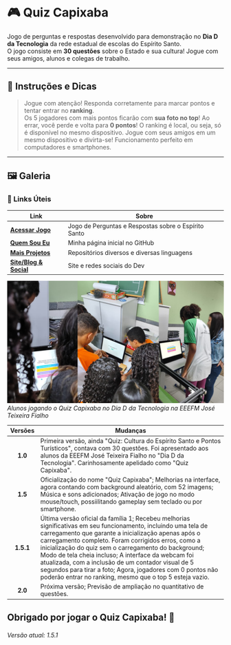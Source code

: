 # 🎮 Quiz Capixaba
Jogo de perguntas e respostas desenvolvido para demonstração no **Dia D da Tecnologia** da rede estadual de escolas do Espírito Santo.  
O jogo consiste em **30 questões** sobre o Estado e sua cultura! Jogue com seus amigos, alunos e colegas de trabalho.  

---

## 📝 Instruções e Dicas

> Jogue com atenção! Responda corretamente para marcar pontos e tentar entrar no **ranking**.  
> Os 5 jogadores com mais pontos ficarão com **sua foto no top**!
> Ao errar, você perde e volta para  **0 pontos**! 
> O ranking é local, ou seja, só é disponível no mesmo dispositivo. Jogue com seus amigos em um mesmo dispositivo e divirta-se!
> Funcionamento perfeito em computadores e smartphones.

---

## 🖼️ Galeria

### 🔗 Links Úteis

| Link  | Sobre |
| ----------------------------- | ------------------------------ |
| [**Acessar Jogo**](https://juniorcriste.github.io/QuizCapixaba/) | Jogo de Perguntas e Respostas sobre o Espírito Santo |
| [**Quem Sou Eu**](https://github.com/JuniorCriste) | Minha página inicial no GitHub |
| [**Mais Projetos**](https://github.com/JuniorCriste?tab=repositories) | Repositórios diversos e diversas linguagens |
| [**Site/Blog & Social**](https://informaticode.com.br) | Site e redes sociais do Dev |


![Alunos jogando o Quiz Capixaba](img/quizcapixaba.png?raw=true)
*Alunos jogando o Quiz Capixaba no Dia D da Tecnologia na EEEFM José Teixeira Fialho*

| Versões  | Mudanças |
| :-------------------: | ------------------- |
|  **1.0**  |  Primeira versão, ainda "Quiz: Cultura do Espírito Santo e Pontos Turísticos", contava com 30 questões. Foi apresentado aos alunos da EEEFM José Teixeira Fialho no "Dia D da Tecnologia". Carinhosamente apelidado como "Quiz Capixaba". | 
|  **1.5**  |  Oficialização do nome "Quiz Capixaba"; Melhorias na interface, agora contando com background aleatório, com 52 imagens; Música e sons adicionados; Ativação de jogo no modo mouse/touch, possiilitando gameplay sem teclado ou por smartphone. | 
|  **1.5.1**  |  Última versão oficial da família 1; Recebeu melhorias significativas em seu funcionamento, incluindo uma tela de carregamento que garante a inicialização apenas após o carregamento completo. Foram corrigidos erros, como a inicialização do quiz sem o carregamento do background; Modo de tela cheia incluso; A interface da webcam foi atualizada, com a inclusão de um contador visual de 5 segundos para tirar a foto; Agora, jogadores com 0 pontos não poderão entrar no ranking, mesmo que o top 5 esteja vazio. | 
|  **2.0**  |  Próxima versão; Previsão de ampliação no quantitativo de questões.  | 

## Obrigado por jogar o Quiz Capixaba! 🌟

###### Versão atual: 1.5.1 
